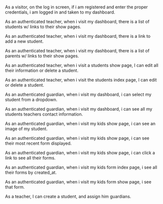 <!-- As a visitor to the site,
when i visit the landing page,
I am brought to a welcome screen asking if I am a student, parent, or teacher. -->

<!-- As a visitor,
when i visit the landing page,
and click on the teacher or parent button,
i'm taken to a login screen. -->

As a visitor,
on the log in screen,
if i am registered and enter the proper credentials,
i am logged in and taken to my dashboard.

<!-- when i click the student image on the landing page,
i'm taken to a page where i choose myself by teacher
name/image and by my name/image. -->

<!-- As a student,
after selecting who I am,
I am directed to a form for myself. -->

<!-- As a student,
after submitting a form,
it is sent to my teacher for confirmation. -->

<!-- As a teacher,
I can view all unconfirmed forms,
and confirm, or delete them. -->

As an authenticated teacher,
when i visit my dashboard,
there is a list of students w/ links to their show pages.

As an authenticated teacher,
when i visit my dashboard,
there is a link to add a new student.

As an authenticated teacher,
when i visit my dashboard,
there is a list of parents w/ links to their show pages.

As an authenticated teacher,
when i visit a students show page,
I can edit all their information or delete a student.

As an authenticated teacher,
when i visit the students index page,
I can edit or delete a student.

As an authenticated guardian,
when i visit my dashboard,
i can select my student from a dropdown.

As an authenticated guardian,
when i visit my dashboard,
i can see all my students teachers contact information.

As an authenticated guardian,
when i visit my kids show page,
i can see an image of my student.

As an authenticated guardian,
when i visit my kids show page,
i can see their most recent form displayed.

As an authenticated guardian,
when i visit my kids show page,
i can click a link to see all their forms.

As an authenticated guardian,
when i visit my kids form index page,
i see all their forms by created_at.

As an authenticated guardian,
when i visit my kids form show page,
i see that form.

As a teacher,
I can create a student,
and assign him guardians.
